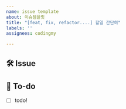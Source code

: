 ```yaml
---
name: issue template
about: 이슈템플릿
title: "[feat, fix, refactor....] 할일 간단히"
labels: ''
assignees: codingmy

---
```


## 🛠 Issue
<!-- 이슈에 대해 간략하게 설명해주세요 -->

## 📝 To-do
<!-- 진행할 작업에 대해 적어주세요 -->
- [ ] todo!
